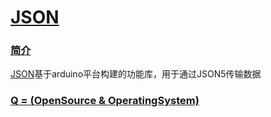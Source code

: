 ﻿# [JSON](https://github.com/OS-Q/D120)

### [简介](https://github.com/OS-Q/D120/wiki)

[JSON](https://github.com/OS-Q/D120)基于arduino平台构建的功能库，用于通过JSON5传输数据


### [Q = (OpenSource & OperatingSystem) ](http://www.OS-Q.com)

